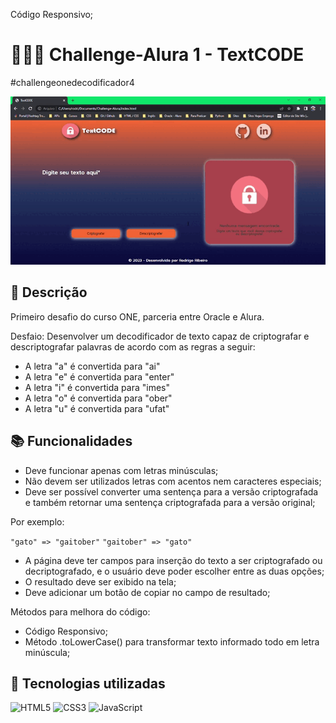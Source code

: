 



Código Responsivo;


# 👩🏽‍💻 Challenge-Alura 1 - TextCODE

#challengeonedecodificador4

![Demonstracao](demonstracao.gif)

## 📝 Descrição

Primeiro desafio do curso ONE, parceria entre Oracle e Alura.

Desfaio: Desenvolver um decodificador de texto capaz de criptografar e descriptografar palavras de acordo com as regras a seguir:

- A letra "a" é convertida para "ai"
- A letra "e" é convertida para "enter"
- A letra "i" é convertida para "imes"
- A letra "o" é convertida para "ober"
- A letra "u" é convertida para "ufat"


## 📚 Funcionalidades

- Deve funcionar apenas com letras minúsculas;
- Não devem ser utilizados letras com acentos nem caracteres especiais;
- Deve ser possível converter uma sentença para a versão criptografada e também retornar uma sentença criptografada para a versão original;

Por exemplo:

`"gato" => "gaitober"`
`"gaitober" => "gato"`

- A página deve ter campos para inserção do texto a ser criptografado ou decriptografado, e o usuário deve poder escolher entre as duas opções;
- O resultado deve ser exibido na tela;
- Deve adicionar um botão de copiar no campo de resultado;

Métodos para melhora do código:
- Código Responsivo;
- Método .toLowerCase() para transformar texto informado todo em letra minúscula;


## 🔧 Tecnologias utilizadas

![HTML5](https://img.shields.io/badge/html5-%23E34F26.svg?style=for-the-badge&logo=html5&logoColor=white)
![CSS3](https://img.shields.io/badge/CSS3-1572B6?style=for-the-badge&logo=css3&logoColor=white)
![JavaScript](https://img.shields.io/badge/JavaScript-F7DF1E?style=for-the-badge&logo=javascript&logoColor=black)





